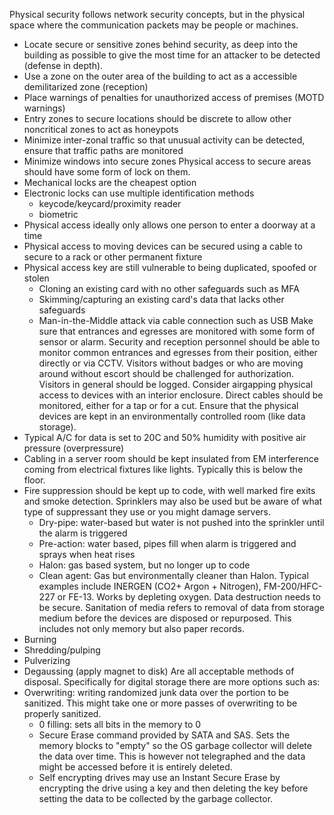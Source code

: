 Physical security follows network security concepts, but in the physical space where the communication packets may be people or machines.
- Locate secure or sensitive zones behind security, as deep into the building as possible to give the most time for an attacker to be detected (defense in depth).
- Use a zone on the outer area of the building to act as a accessible demilitarized zone (reception)
- Place warnings of penalties for unauthorized access of premises (MOTD warnings)
- Entry zones to secure locations should be discrete to allow other noncritical zones to act as honeypots
- Minimize inter-zonal traffic so that unusual activity can be detected, ensure that traffic paths are monitored
- Minimize windows into secure zones
Physical access to secure areas should have some form of lock on them.
- Mechanical locks are the cheapest option
- Electronic locks can use multiple identification methods
	- keycode/keycard/proximity reader
	- biometric
- Physical access ideally only allows one person to enter a doorway at a time
- Physical access to moving devices can be secured using a cable to secure to a rack or other permanent fixture
- Physical access key are still vulnerable to being duplicated, spoofed or stolen
	- Cloning an existing card with no other safeguards such as MFA
	- Skimming/capturing an existing card's data that lacks other safeguards
	- Man-in-the-Middle attack via cable connection such as USB
Make sure that entrances and egresses are monitored with some form of sensor or alarm.
Security and reception personnel should be able to monitor common entrances and egresses from their position, either directly or via CCTV. Visitors without badges or who are moving around without escort should be challenged for authorization. Visitors in general should be logged.
Consider airgapping physical access to devices with an interior enclosure. Direct cables should be monitored, either for a tap or for a cut.
Ensure that the physical devices are kept in an environmentally controlled room (like data storage). 
- Typical A/C for data is set to 20C and 50% humidity with positive air pressure (overpressure)
- Cabling in a server room should be kept insulated from EM interference coming from electrical fixtures like lights. Typically this is below the floor.
- Fire suppression should be kept up to code, with well marked fire exits and smoke detection. Sprinklers may also be used but be aware of what type of suppressant they use or you might damage servers.
	- Dry-pipe: water-based but water is not pushed into the sprinkler until the alarm is triggered
	- Pre-action: water based, pipes fill when alarm is triggered and sprays when heat rises
	- Halon: gas based system, but no longer up to code
	- Clean agent: Gas but environmentally cleaner than Halon. Typical examples include INERGEN (CO2+ Argon + Nitrogen), FM-200/HFC-227 or FE-13. Works by depleting oxygen.
Data destruction needs to be secure. Sanitation of media refers to removal of data from storage medium before the devices are disposed or repurposed. This includes not only memory but also paper records.
- Burning
- Shredding/pulping
- Pulverizing
- Degaussing (apply magnet to disk)
Are all acceptable methods of disposal. 
Specifically for digital storage there are more options such as:
- Overwriting: writing randomized junk data over the portion to be sanitized. This might take one or more passes of overwriting to be properly sanitized.
	- 0 filling: sets all bits in the memory to 0
	- Secure Erase command provided by SATA and SAS. Sets the memory blocks to "empty" so the OS garbage collector will delete the data over time. This is however not telegraphed and the data might be accessed before it is entirely deleted.
	- Self encrypting drives may use an Instant Secure Erase by encrypting the drive using a key and then deleting the key before setting the data to be collected by the garbage collector.